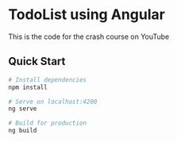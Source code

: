 # TodoList using Angular

This is the code for the crash course on YouTube

## Quick Start

```bash
# Install dependencies
npm install

# Serve on localhost:4200
ng serve

# Build for production
ng build
```
